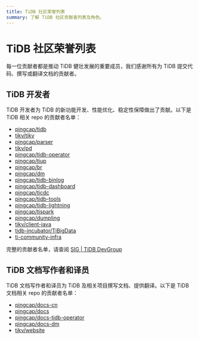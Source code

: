 ```yaml
---
title: TiDB 社区荣誉列表
summary: 了解 TiDB 社区贡献者列表及角色。
---
```


# TiDB 社区荣誉列表

每一位贡献者都是推动 TiDB 健壮发展的重要成员，我们感谢所有为 TiDB 提交代码、撰写或翻译文档的贡献者。

## TiDB 开发者

TiDB 开发者为 TiDB 的新功能开发、性能优化、稳定性保障做出了贡献。以下是 TiDB 相关 repo 的贡献者名单：

- [pingcap/tidb](https://github.com/pingcap/tidb/graphs/contributors)
- [tikv/tikv](https://github.com/tikv/tikv/graphs/contributors)
- [pingcap/parser](https://github.com/pingcap/parser/graphs/contributors)
- [tikv/pd](https://github.com/tikv/pd/graphs/contributors)
- [pingcap/tidb-operator](https://github.com/pingcap/tidb-operator/graphs/contributors)
- [pingcap/tiup](https://github.com/pingcap/tiup/graphs/contributors)
- [pingcap/br](https://github.com/pingcap/br/graphs/contributors)
- [pingcap/dm](https://github.com/pingcap/dm/graphs/contributors)
- [pingcap/tidb-binlog](https://github.com/pingcap/tidb-binlog/graphs/contributors)
- [pingcap/tidb-dashboard](https://github.com/pingcap/tidb-dashboard/graphs/contributors)
- [pingcap/ticdc](https://github.com/pingcap/ticdc/graphs/contributors)
- [pingcap/tidb-tools](https://github.com/pingcap/tidb-tools/graphs/contributors)
- [pingcap/tidb-lightning](https://github.com/pingcap/tidb-lightning/graphs/contributors)
- [pingcap/tispark](https://github.com/pingcap/tispark/graphs/contributors)
- [pingcap/dumpling](https://github.com/pingcap/dumpling/graphs/contributors)
- [tikv/client-java](https://github.com/tikv/client-java/graphs/contributors)
- [tidb-incubator/TiBigData](https://github.com/tidb-incubator/TiBigData/graphs/contributors)
- [ti-community-infra](https://github.com/orgs/ti-community-infra/people)

完整的贡献者名单，请查阅 [SIG | TiDB DevGroup](https://developer.tidb.io/SIG/)

## TiDB 文档写作者和译员

TiDB 文档写作者和译员为 TiDB 及相关项目撰写文档、提供翻译。以下是 TiDB 文档相关 repo 的贡献者名单：

- [pingcap/docs-cn](https://github.com/pingcap/docs-cn/graphs/contributors)
- [pingcap/docs](https://github.com/pingcap/docs/graphs/contributors)
- [pingcap/docs-tidb-operator](https://github.com/pingcap/docs-tidb-operator/graphs/contributors)
- [pingcap/docs-dm](https://github.com/pingcap/docs-dm/graphs/contributors)
- [tikv/website](https://github.com/tikv/website/graphs/contributors)
